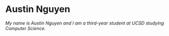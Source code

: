 # **Austin Nguyen**
*My name is Austin Nguyen and I am a third-year student at UCSD studying Computer Science.*
